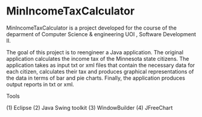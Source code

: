 # MinIncomeTaxCalculator
MinIncomeTaxCalculator is a project developed for the course of the deparment of Computer Science & engineering UOI , Software Development II.


The goal of this project is to reengineer a Java application. 
The original application calculates the income tax of the Minnesota state citizens.
The application takes as input txt or xml files that contain the necessary data for each citizen, calculates their tax and 
produces graphical representations of the data in terms of bar and pie charts. 
Finally, the application produces output reports in txt or xml. 

Tools

(1) Eclipse
(2) Java Swing toolkit
(3) WindowBuilder
(4) JFreeChart 



